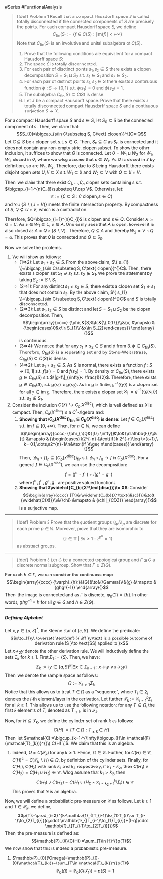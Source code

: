 #Series #FunctionalAnalysis 

> [!def] Problem 1
> Recall that a compact Hausdorff space $S$ is called totally disconnected if the connected components of $S$ are precisely the points. For each compact Hausdorff space $S$, we define $$C_{\text{fin}}(S):=\{ f\in C(S):\left| \text{im}(f) \right| <+\infty \}$$Note that $C_{\text{fin}}(S)$ is an involutive and unital subalgebra of $C(S)$.
> 1. Prove that the following conditions are equivalent for a compact Hausdorff space $S$:
> 	1. The space $S$ is totally disconnected. 
> 	2. For each pair of disctinct points $s_{1},s_{2}\in S$ there exists a clopen decomposition $S=S_{1}\sqcup S_{2}$ s.t. $s_{1}\in S_{1}$ and $s_{2}\in S_{2}$. 
> 	3. For each pair of distinct points $s_{1},s_{2} \in S$ there exists a continuous function $\phi:S\to \{ 0,1 \}$ s.t. $\phi(s_{1})=0$ and $\phi(s_{2})=1$. 
> 	4. The subalgebra $C_{\text{fin}}(S)\subseteq C(S)$  is dense.
> 2. Let $X$ be a compact Hausdorff space. Prove that there exists a totally disconnected compact Hausdorff space $S$ and a continuous surjection $S\to X$.

For a compact Hausdorff space $S$ and $s\in S$, let $S_{0}\subseteq S$ be the connected component of $s$. Then, we claim that:$$S_{0}=\bigcap_{s\in C\subseteq S, C\text{ clopen}}^{}C=:Q$$
Let $C\subseteq S$ be a clopen set s.t. $s\in C$. Then, $S_{0}\subseteq C$ as $S_{0}$ is connected and it does not contain any non-empty strict clopen subset. To show the other inclusion, it suffices to show that $Q$ is connected. Let $Q=W_{1}\sqcup W_{2}$ for $W_{1},W_{2}$ closed in $Q$, where we wlog assume that $s\in W_{1}$. As $Q$ is closed in $S$ by definition, so are $W_{1},W_{2}$. Therefore, due to $S$ being Hausdorff, there exists disjoint open sets $U,V\subseteq X$ s.t. $W_{1}\subseteq U$ and $W_{2}\subseteq V$ with $Q\subseteq U\cap V$. 
	  
Then, we claim that there exist $C_{1},\dots,C_{n}$ clopen sets containing $s$ s.t. $\bigcap_{i=1}^{n}C_{i}\subseteq U\cap V$. Otherwise, let: $$\mathcal{C}:=\{ C\subseteq S: C \text{ clopen}, s\in C \}$$ and $\mathcal{C}\cup \{ S \backslash (U\cap V) \}$ meets the finite intersection property. By compactness of $S$, $Q\not\subseteq U\cap V$, which is a contradiction.
	  
Therefore, $Q=\bigcap_{i=1}^{n}C_{i}$ is clopen and $s\in Q$. Consider $A:=Q\cap U$. As $s\in W_{1}\subseteq U$, $s\in A$. One easily sees that $A$ is open, however it is also closed as $A=Q\cap(S \backslash  V)$ . Therefore, $Q\subseteq A$ and thereby $W_{2}=V\cap Q=\varnothing$. This proves that $Q$ is connected and $Q\subseteq S_{0}$.

Now we solve the problems.



1. We will show as follows:
	- (1=>2): Let $s_{1}\neq s_{2}\in S$. From the above claim, $\{ s_{1} \}=\bigcap_{s\in C\subseteq S, C\text{ clopen}}^{}C$. Then, there exists a clopen set $S_{1}\ni s_{1}$ s.t. $s_{2}\notin S_{1}$. We prove the statement by taking $S_{2}:=S \backslash S_{1}$.
	- (2=>1): For any distinct $s_{1}\neq s_{2}\in S$, there exists a clopen set $S_{1}\ni s_{1}$ that does not contain $s_{2}$. By the above claim, $\{ s_{1} \}=\bigcap_{s\in C\subseteq S, C\text{ clopen}}^{}C$ and $S$ is totally disconnected.
	- (2=>3): Let $s_{1},s_{2}\in S$ be distinct and let $S=S_{1}\sqcup S_{2}$ be the clopen decomposition. Then, $$\begin{array}{cccc} {\phi:}&{S}&\to&{\{ 0,1 \}}\\&{x} &\mapsto & {\begin{cases}0&x\in S_{1}\\1&x\in S_{2}\end{cases}} \end{array}{}$$is continuous.
	- (3=>4): We notice that for any $s_{1}\neq s_{2}\in S$ and $\phi$ from 3, $\phi\in C_{\text{fin}}(S)$. Therefore, $C_{\text{fin}}(S)$ is a separating set and by Stone-Weierstrass, $C_{\text{fin}}(S)\subseteq C(S)$ is dense.
	- (4=>2): Let $s_{1}\neq s_{2}\in S$. As $S$ is normal, there exists a function $f:S\to[0,1]$ s.t. $f(s_{1})=0$ and $f(s_{2})=1$. By density of $C_{\text{fin}}(S)$, there exists $g\in C_{\text{fin}}(S)$ s.t. $\|g-f\|_{\infty}< \frac{1}{2}$. Therefore, there exists $g\in C_{\text{fin}}(S)$, s.t. $g(s_{1})\neq g(s_{2})$. As $\text{im }g$ is finite, $g^{-1}(\{ y\})$ is a clopen set for all $y\in \text{im }g$. Therefore, there exists a clopen set $S_{1}:=g^{-1}(\{ g(s_{1}) \})$ s.t. $s_{2}\notin S_{1}$.
2. Consider the inclusion $C(X)\hookrightarrow C_{b}(X^{\text{disc}})$, which is well defined as $X$ is compact. Then,  $C_{b}(X^\text{disc})$ is a $C^{*}$-algebra and:
	1. **Showing that $(C_{b}(X^{\text{disc}}))_{\text{fin}}\subseteq C_{b}(X^\text{disc})$ is dense**: 
	   Let $f\in C_{b}(X^\text{disc})$ s.t. $\text{im }f\subseteq[0,+\infty)$. Then, for $n\in \mathbb{N}$, we can define $$\begin{array}{cccc} {\phi_{n}:}&{[0,+\infty)}&\to&{\mathbb{R}}\\&{t} &\mapsto & {\begin{cases} k2^{-n} &\text{if }k 2^{-n}\leq t<(k+1),\  k= 0,1,\dots,n2^{n}-1\\n&\text{if }t\geq n\end{cases}} \end{array}{}$$
	   Then, $\{ \phi_{n}\circ f \}_{n}\subseteq (C_{b}(X^{\text{disc}}))_{\text{fin}}$ s.t. $\phi_{n}\circ f_{n}\to f$ in $C_{b}(X^{\text{disc}})$. For a general $f\in C_{b}(X^{\text{disc}})$, we can use the decomposition: $$f=(f^+ -f^-)+i(g^+ -g^-)$$where $f^+,f^-,g^+,g^-$ are positive valued functions.
	2. **Showing that $\widehat{C_{b}(X^\text{disc})}\to X$**: 
	   Consider $$\begin{array}{cccc} {T:}&{\widehat{C_{b}(X^\text{disc})}}&\to&{\widehat{C(X)}}\\&{\chi} &\mapsto & {\chi|_{C(X)}} \end{array}{}$$is a surjective map. 
---
> [!def] Problem 2
> Prove that the quotient groups $\mathbb{Q}_{p}/\mathbb{Z}_{p}$ are discrete for each prime $p\in \mathbb{N}$. Moreover, prove that they are isomorphic to $$\{ z\in \mathbb{T}\ |\  \exists n\geq 1:z^{p^n}=1 \}$$ as abstract groups.
---
> [!def] Problem 3
> Let $G$ be a connected topological group and $\Gamma\unlhd G$ a discrete normal subgroup. Show that $\Gamma \subseteq Z(G)$.

For each $h\in \Gamma$, we can consider the continuous map: $$\begin{array}{cccc} {\varphi_{h}:}&{G}&\to&{\Gamma}\\&{g} &\mapsto & {ghg^{-1}} \end{array}{}$$Then, the image is connected and as $\Gamma$ is discrete, $\varphi_{h}(G)=\{ h \}$. In other words, $ghg^{-1}=h$ for all $g\in G$ and $h\in Z(G)$.

---

##### Defining Alphabet

Let $x,y\in\{ a,S \}^*$, the Kleene star of $\{ a,S \}$. We define the predicate: $$x\to_{1}y\  \overset{ \text{def} }{ \iff }y\text{ is a possible outcome of derivation rule (S }\to \text{SS) applied to }x$$Let $x\to_{2}y$ denote the other derivation rule. We will inductively define the sets $\Sigma_{k}$ for $k\geq 1$. First $\Sigma_{1}:=\{ S \}$. Then, we have: $$\Sigma_{k}:=\{ y\in\{ a,S \}^k| \exists x\in \Sigma_{k-1}: x\to_{1} y \lor x\to_{2}y\}$$Then, we denote the sample space as follows: $$\Omega:=\bigtimes_{k\geq 1}\Sigma_{k}$$Notice that this allows us to treat $T\in \Omega$ as a "sequence", where $T_{i}\in \Sigma_{i}$ denotes the $i$-th element/layer in the derivation. Let further $\mathcal{T}_{k}:=\bigtimes_{i=1}^k \Sigma_{i}$ for all $k\geq 1$. This allows us to use the following notation: for any $T\in \Omega$, the first $k$ elements of $T$, denoted as $T_{\leq k}$, is in $\mathcal{T}_{k}$.

Now, for $H\subseteq \mathcal{T}_{k}$, we define the cylinder set of rank $k$ as follows: $$C(H):=\{ T\in \Omega:T_{\leq k}\in H\}$$Then, let $\mathcal{C}:=\bigcup_{k=1}^{\infty}\bigcup_{H\in \mathcal{P}(\mathcal{T}_{k})}^{}\{ C(H) \}$. We claim that this is an algebra. 
1. Indeed, $\Omega=C(\mathcal{T}_{k})$ for any $k\geq 1$. Hence, $\Omega\in \mathcal{C}$. Further, for $C(H)\in \mathcal{C}$, $C(H)^c=C(\mathcal{T}_{k} \backslash H)\in \Omega$, by definition of the cylinder sets. Finally, for $C(H_{1}),C(H_{2})$ with rank $k_{1}$ and $k_{2}$ respectively, if $k_{1}=k_{2}$, then $C(H_{1})\cup C(H_{2})=C(H_{1}\cup H_{2})\in\mathcal{C}$. Wlog assume that $k_{1}>k_{2}$, then $$C(H_{1} )\cup C(H_{2})=C\left(H_{1}\cup \left(H_{2}\times \bigtimes_{i=k_{2}+1}^{k_{1}}\Sigma_{i}\right)\right)\in \mathcal{C}$$This proves that $\mathcal{C}$ is an algebra. 

Now, we will define a probabilistic pre-measure on $\mathcal{C}$ as follows. Let $k\geq 1$ and $T\in \mathcal{T}_{k}$, we define, $$p(T):=\prod_{i=2}^{k}\mathbb{1}_{[T_{i-1}\to_{1}T_{i}\lor T_{i-1}\to_{2}T_{i}]}(q\cdot \mathbb{1}_{[T_{i-1}\to_{1}T_{i}]}+(1-q)\cdot \mathbb{1}_{[T_{i-1}\to_{2}T_{i}]})$$
Then, the pre-measure is defined as: $$\mathbb{P}_{0}(C(H)):=\sum_{T\in H}^{}p(T)$$We now show that this is indeed a probabilistic pre-measure. 
1. $\mathbb{P}_{0}(\Omega)=\mathbb{P}_{0}(C(\mathcal{T}_{k}))=\sum_{T\in \mathcal{T}_{k}}^{}p(T)$$$\mathbb{P}_{0}(\Omega)=\mathbb{P}_{0}(C(\mathcal{T}_{1}))=p(S)=1$$